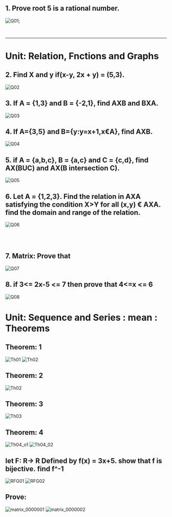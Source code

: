 ## 1. Prove root 5 is a rational number.
![Q01](./assets/Q01.jpg);

<br>
<hr>

# Unit: Relation, Fnctions and Graphs

## 2. Find X and y if(x-y, 2x + y) = (5,3).
![Q02](./assets/Q02.jpg)

## 3. If A = {1,3} and B = {-2,1}, find AXB and BXA.
![Q03](./assets/Q03.jpg)

## 4. If A={3,5} and B={y:y=x+1,x€A}, find AXB.
![Q04](./assets/Q04.jpg)

## 5. if A = {a,b,c}, B = {a,c} and C = {c,d}, find AX(BUC) and AX(B intersection C).
![Q05](./assets/Q05.jpg)

## 6. Let A = {1,2,3}. Find the relation in AXA satisfying the condition X>Y for all (x,y) € AXA. find the domain and range of the relation.
![Q06](./assets/Q06.jpg)

<br><br>

## 7. Matrix: Prove that
![Q07](./assets/Q07.jpg)

## 8. if 3<= 2x-5 <= 7 then prove that 4<=x <= 6
![Q08](./assets/Q08.jpg)

# Unit: Sequence and Series : mean : Theorems
## Theorem: 1
![Th01](./assets/Th01_01.jpg)
![Th02](./assets/Th01_02.jpg)
## Theorem: 2
![Th02](./assets/Th02.jpg)
## Theorem: 3
![Th03](./assets/Th03.jpg)
## Theorem: 4
![Th04_o1](./assets/Th04_01.jpg)
![Th04_02](./assets/Th04_02.jpg)

## let F: R-> R Defined by f(x) = 3x+5. show that f is bijective. find f^-1
![RFG01](./assets/RFG01.jpg)
![RFG02](./assets/RFG02.jpg)

## Prove:
![matrix_0000001](./assets/matrix0000001.jpg)
![matrix_0000002](./assets/matrix0000002.jpg)

